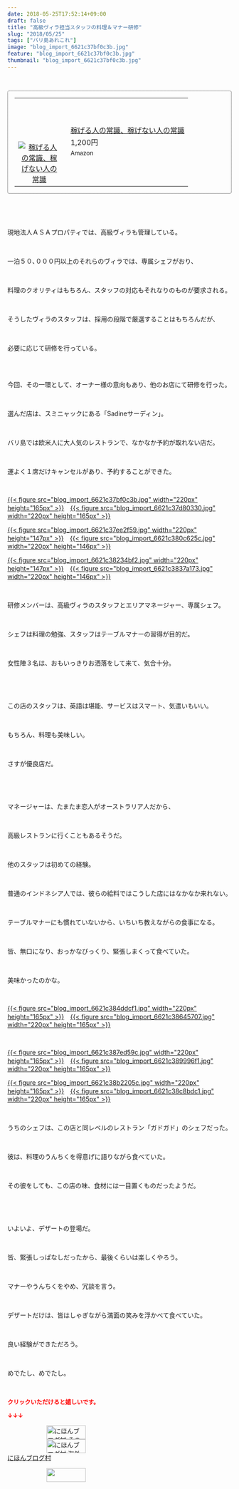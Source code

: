 ```yaml
---
date: 2018-05-25T17:52:14+09:00
draft: false
title: "高級ヴィラ担当スタッフの料理＆マナー研修"
slug: "2018/05/25"
tags: ["バリ島あれこれ"]
image: "blog_import_6621c37bf0c3b.jpg"
feature: "blog_import_6621c37bf0c3b.jpg"
thumbnail: "blog_import_6621c37bf0c3b.jpg"
---
```

<p> </p><div contenteditable="false" style="padding: 15px; border-radius: 4px; border: 1px dotted currentColor; border-image: none;"><table border="0" cellpadding="0" cellspacing="0" style="margin: 0px; table-layout: fixed;" width="100%">	<tbody width="100%">		<tr>			<td aligin="center" style="vertical-align: middle;" width="95"><span style="text-align: center; display: block;"><a href="affiliate.do?affiliateId=37308017" alt0="BlogAffiliate" target="_blank" rel="nofollow"><img alt="稼げる人の常識、稼げない人の常識" border="0" data-img="affiliate" src="data:image/svg+xml;charset=utf-8,%3Csvg%20xmlns%3D%22http%3A%2F%2Fwww.w3.org%2F2000%2Fsvg%22%20title%3D%22Placeholder%20for%20Images%22%20role%3D%22presentation%22%20viewBox%3D%220%200%201%201%22%20%2F%3E" style="margin: 0px; vertical-align: middle; max-width: 95px;" data-src="https://images-fe.ssl-images-amazon.com/images/I/51Ft8zEBpkL._SL160_.jpg"/><noscript><img alt="稼げる人の常識、稼げない人の常識" border="0" data-img="affiliate" src="https://images-fe.ssl-images-amazon.com/images/I/51Ft8zEBpkL._SL160_.jpg" style="margin: 0px; vertical-align: middle; max-width: 95px;"></noscript></a></span></td>			<td style="line-height: 1.5; padding-left: 15px; vertical-align: middle;"><a href="affiliate.do?affiliateId=37308017" alt0="BlogAffiliate" target="_blank" rel="nofollow">稼げる人の常識、稼げない人の常識</a>			<div style="padding: 3px 0px;">1,200円</div>			<div style="font-size: 0.83em;">Amazon</div></td>		</tr>	</tbody></table></div><p> </p><p> </p><p>現地法人ＡＳＡプロパティでは、高級ヴィラも管理している。</p><p> </p><p>一泊５０､０００円以上のそれらのヴィラでは、専属シェフがおり、</p><p> </p><p>料理のクオリティはもちろん、スタッフの対応もそれなりのものが要求される。</p><p> </p><p>そうしたヴィラのスタッフは、採用の段階で厳選することはもちろんだが、</p><p> </p><p>必要に応じて研修を行っている。</p><p> </p><p><br/>今回、その一環として、オーナー様の意向もあり、他のお店にて研修を行った。</p><p> </p><p>選んだ店は、スミニャックにある「Sadineサーディン」。</p><p> </p><p>バリ島では欧米人に大人気のレストランで、なかなか予約が取れない店だ。</p><p> </p><p>運よく１席だけキャンセルがあり、予約することができた。</p><p> </p><p><a href="blog_import_6621c37bf0c3b.jpg">{{< figure src="blog_import_6621c37bf0c3b.jpg" width="220px" height="165px" >}}</a>　<a href="blog_import_6621c37d80330.jpg">{{< figure src="blog_import_6621c37d80330.jpg" width="220px" height="165px" >}}</a></p><p><a href="blog_import_6621c37ee2f59.jpg">{{< figure src="blog_import_6621c37ee2f59.jpg" width="220px" height="147px" >}}</a>　<a href="blog_import_6621c380c625c.jpg">{{< figure src="blog_import_6621c380c625c.jpg" width="220px" height="146px" >}}</a></p><p><a href="blog_import_6621c38234bf2.jpg">{{< figure src="blog_import_6621c38234bf2.jpg" width="220px" height="147px" >}}</a>　<a href="blog_import_6621c3837a173.jpg">{{< figure src="blog_import_6621c3837a173.jpg" width="220px" height="146px" >}}</a></p><p> </p><p>研修メンバーは、高級ヴィラのスタッフとエリアマネージャー、専属シェフ。</p><p> </p><p>シェフは料理の勉強、スタッフはテーブルマナーの習得が目的だ。</p><p> </p><p>女性陣３名は、おもいっきりお洒落をして来て、気合十分。</p><p> </p><p> </p><p>この店のスタッフは、英語は堪能、サービスはスマート、気遣いもいい。</p><p> </p><p>もちろん、料理も美味しい。</p><p> </p><p>さすが優良店だ。</p><p> </p><p> </p><p>マネージャーは、たまたま恋人がオーストラリア人だから、</p><p> </p><p>高級レストランに行くこともあるそうだ。</p><p> </p><p>他のスタッフは初めての経験。</p><p> </p><p>普通のインドネシア人では、彼らの給料ではこうした店にはなかなか来れない。</p><p> </p><p>テーブルマナーにも慣れていないから、いちいち教えながらの食事になる。</p><p> </p><p>皆、無口になり、おっかなびっくり、緊張しまくって食べていた。</p><p> </p><p>美味かったのかな。</p><p> </p><p><a href="blog_import_6621c384ddcf1.jpg">{{< figure src="blog_import_6621c384ddcf1.jpg" width="220px" height="165px" >}}</a>　<a href="blog_import_6621c38645707.jpg">{{< figure src="blog_import_6621c38645707.jpg" width="220px" height="165px" >}}</a></p><p> </p><p><a href="blog_import_6621c387ed59c.jpg">{{< figure src="blog_import_6621c387ed59c.jpg" width="220px" height="165px" >}}</a>　<a href="blog_import_6621c389996f1.jpg">{{< figure src="blog_import_6621c389996f1.jpg" width="220px" height="165px" >}}</a></p><p><a href="blog_import_6621c38b2205c.jpg">{{< figure src="blog_import_6621c38b2205c.jpg" width="220px" height="165px" >}}</a>　<a href="blog_import_6621c38c8bdc1.jpg">{{< figure src="blog_import_6621c38c8bdc1.jpg" width="220px" height="165px" >}}</a></p><p> </p><p>うちのシェフは、この店と同レベルのレストラン「ガドガド」のシェフだった。</p><p> </p><p>彼は、料理のうんちくを得意げに語りながら食べていた。</p><p> </p><p>その彼をしても、この店の味、食材には一目置くものだったようだ。</p><p> </p><p> </p><p>いよいよ、デザートの登場だ。</p><p> </p><p>皆、緊張しっぱなしだったから、最後くらいは楽しくやろう。</p><p> </p><p>マナーやうんちくをやめ、冗談を言う。</p><p> </p><p>デザートだけは、皆はしゃぎながら満面の笑みを浮かべて食べていた。</p><p> </p><p>良い経験ができただろう。</p><p> </p><p>めでたし、めでたし。</p><p> </p><p><font color="#ff0000" size="2"><strong>クリックいただけると嬉しいです。</strong></font></p><p><font color="#ff0000" size="2"><strong>↓↓↓</strong></font></p><p><a href="ranking.html?p_cid=01260127" id="&amp;blogmura_banner" target="_blank"><img alt="にほんブログ村 その他生活ブログ 不動産投資へ" border="0" height="31" src="data:image/svg+xml;charset=utf-8,%3Csvg%20xmlns%3D%22http%3A%2F%2Fwww.w3.org%2F2000%2Fsvg%22%20title%3D%22Placeholder%20for%20Images%22%20role%3D%22presentation%22%20viewBox%3D%220%200%2088%2031%22%20%2F%3E" width="88" data-src="https://img-proxy.blog-video.jp/images?url=http%3A%2F%2Flife.blogmura.com%2Fhudousantoushi%2Fimg%2Fhudousantoushi88_31.gif" style="aspect-ratio: auto 88 / 31;"/><noscript><img alt="にほんブログ村 その他生活ブログ 不動産投資へ" border="0" height="31" src="https://img-proxy.blog-video.jp/images?url=http%3A%2F%2Flife.blogmura.com%2Fhudousantoushi%2Fimg%2Fhudousantoushi88_31.gif" width="88"></noscript></a><br/><a href="ranking.html?p_cid=01260127" target="_blank"><img alt="にほんブログ村 海外生活ブログ バリ島情報へ" border="0" height="31" src="data:image/svg+xml;charset=utf-8,%3Csvg%20xmlns%3D%22http%3A%2F%2Fwww.w3.org%2F2000%2Fsvg%22%20title%3D%22Placeholder%20for%20Images%22%20role%3D%22presentation%22%20viewBox%3D%220%200%2088%2031%22%20%2F%3E" width="88" data-src="https://img-proxy.blog-video.jp/images?url=http%3A%2F%2Foverseas.blogmura.com%2Fbali%2Fimg%2Fbali88_31.gif" style="aspect-ratio: auto 88 / 31;"/><noscript><img alt="にほんブログ村 海外生活ブログ バリ島情報へ" border="0" height="31" src="https://img-proxy.blog-video.jp/images?url=http%3A%2F%2Foverseas.blogmura.com%2Fbali%2Fimg%2Fbali88_31.gif" width="88"></noscript></a><br/><a href="ranking.html?p_cid=01260127" target="_blank">にほんブログ村</a></p><p><a href="link.php?1804582" title="人気ブログランキングへ"><img border="0" height="31" src="data:image/svg+xml;charset=utf-8,%3Csvg%20xmlns%3D%22http%3A%2F%2Fwww.w3.org%2F2000%2Fsvg%22%20title%3D%22Placeholder%20for%20Images%22%20role%3D%22presentation%22%20viewBox%3D%220%200%2088%2031%22%20%2F%3E" width="88" data-src="https://blog.with2.net/img/banner/banner_22.gif" style="aspect-ratio: auto 88 / 31;"/><noscript><img border="0" height="31" src="https://blog.with2.net/img/banner/banner_22.gif" width="88"></noscript></a></p><p> </p>


